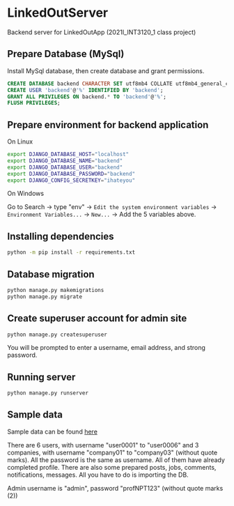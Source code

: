 # LinkedOutServer

Backend server for LinkedOutApp (2021I_INT3120_1 class project)

## Prepare Database (MySql)

Install MySql database, then create database and grant permissions.

```sql
CREATE DATABASE backend CHARACTER SET utf8mb4 COLLATE utf8mb4_general_ci;
CREATE USER 'backend'@'%' IDENTIFIED BY 'backend';
GRANT ALL PRIVILEGES ON backend.* TO 'backend'@'%';
FLUSH PRIVILEGES;
```

## Prepare environment for backend application

On Linux

```bash
export DJANGO_DATABASE_HOST="localhost"
export DJANGO_DATABASE_NAME="backend"
export DJANGO_DATABASE_USER="backend"
export DJANGO_DATABASE_PASSWORD="backend"
export DJANGO_CONFIG_SECRETKEY="ihateyou"
```

On Windows

Go to Search -> type "env" -> `Edit the system environment variables` -> `Environment Variables...` -> `New...` -> Add the 5 variables above.

## Installing dependencies

```bash
python -m pip install -r requirements.txt
```

## Database migration

```bash
python manage.py makemigrations
python manage.py migrate
```

## Create superuser account for admin site

```bash
python manage.py createsuperuser
```

You will be prompted to enter a username, email address, and strong password.


## Running server

```bash
python manage.py runserver
```


## Sample data
Sample data can be found [here](https://drive.google.com/file/d/1cNSVeVk8bPR3z8l2FUc8r4v4HPm9esHK/view?usp=sharing)

There are 6 users, with username "user0001" to "user0006" and 3 companies, with username "company01" to "company03" (without quote marks). All the password is the same as username. All of them have already completed profile. There are also some prepared posts, jobs, comments, notifications, messages. All you have to do is importing the DB.

Admin username is "admin", password "profNPT123" (without quote marks (2))
